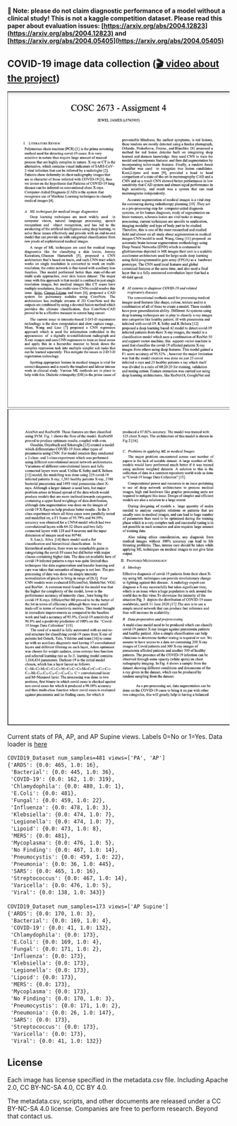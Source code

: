 
#### 🛑 Note: please do not claim diagnostic performance of a model without a clinical study! This is not a kaggle competition dataset. Please read this paper about evaluation issues: [https://arxiv.org/abs/2004.12823](https://arxiv.org/abs/2004.12823) and [https://arxiv.org/abs/2004.05405](https://arxiv.org/abs/2004.05405)


## COVID-19 image data collection ([🎬 video about the project](https://www.youtube.com/watch?v=ineWmqfelEQ))

 ![image](https://github.com/jamjewel/Xray-classification/blob/a16e27bc6391765b13236e547fda973b7dc731d8/Page1.png)
  ![image](https://github.com/jamjewel/Xray-classification/blob/a16e27bc6391765b13236e547fda973b7dc731d8/Page2.png)

Current stats of PA, AP, and AP Supine views. Labels 0=No or 1=Yes. Data loader is [here](https://github.com/mlmed/torchxrayvision/blob/master/torchxrayvision/datasets.py#L867)
``` 
COVID19_Dataset num_samples=481 views=['PA', 'AP']
{'ARDS': {0.0: 465, 1.0: 16},
 'Bacterial': {0.0: 445, 1.0: 36},
 'COVID-19': {0.0: 162, 1.0: 319},
 'Chlamydophila': {0.0: 480, 1.0: 1},
 'E.Coli': {0.0: 481},
 'Fungal': {0.0: 459, 1.0: 22},
 'Influenza': {0.0: 478, 1.0: 3},
 'Klebsiella': {0.0: 474, 1.0: 7},
 'Legionella': {0.0: 474, 1.0: 7},
 'Lipoid': {0.0: 473, 1.0: 8},
 'MERS': {0.0: 481},
 'Mycoplasma': {0.0: 476, 1.0: 5},
 'No Finding': {0.0: 467, 1.0: 14},
 'Pneumocystis': {0.0: 459, 1.0: 22},
 'Pneumonia': {0.0: 36, 1.0: 445},
 'SARS': {0.0: 465, 1.0: 16},
 'Streptococcus': {0.0: 467, 1.0: 14},
 'Varicella': {0.0: 476, 1.0: 5},
 'Viral': {0.0: 138, 1.0: 343}}

COVID19_Dataset num_samples=173 views=['AP Supine']
{'ARDS': {0.0: 170, 1.0: 3},
 'Bacterial': {0.0: 169, 1.0: 4},
 'COVID-19': {0.0: 41, 1.0: 132},
 'Chlamydophila': {0.0: 173},
 'E.Coli': {0.0: 169, 1.0: 4},
 'Fungal': {0.0: 171, 1.0: 2},
 'Influenza': {0.0: 173},
 'Klebsiella': {0.0: 173},
 'Legionella': {0.0: 173},
 'Lipoid': {0.0: 173},
 'MERS': {0.0: 173},
 'Mycoplasma': {0.0: 173},
 'No Finding': {0.0: 170, 1.0: 3},
 'Pneumocystis': {0.0: 171, 1.0: 2},
 'Pneumonia': {0.0: 26, 1.0: 147},
 'SARS': {0.0: 173},
 'Streptococcus': {0.0: 173},
 'Varicella': {0.0: 173},
 'Viral': {0.0: 41, 1.0: 132}}

 ```


## License

Each image has license specified in the metadata.csv file. Including Apache 2.0, CC BY-NC-SA 4.0, CC BY 4.0.

The metadata.csv, scripts, and other documents are released under a CC BY-NC-SA 4.0 license. Companies are free to perform research. Beyond that contact us.
